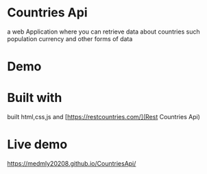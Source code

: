 # Countries Api

 a web Application where you can retrieve data about countries such population currency and other forms of data


# Demo







# Built with 

 built html,css,js and [https://restcountries.com/](Rest Countries Api)

# Live demo

https://medmly20208.github.io/CountriesApi/
